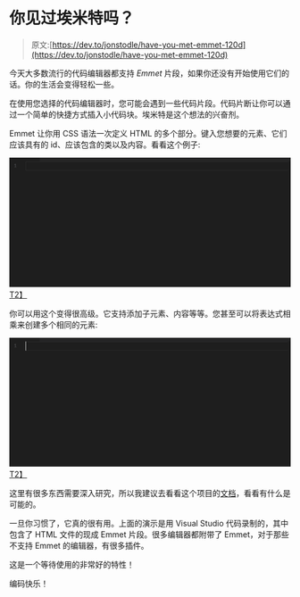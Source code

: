 # 你见过埃米特吗？

> 原文:[https://dev.to/jonstodle/have-you-met-emmet-120d](https://dev.to/jonstodle/have-you-met-emmet-120d)

今天大多数流行的代码编辑器都支持 *Emmet* 片段，如果你还没有开始使用它们的话。你的生活会变得轻松一些。

在使用您选择的代码编辑器时，您可能会遇到一些代码片段。代码片断让你可以通过一个简单的快捷方式插入小代码块。埃米特是这个想法的兴奋剂。

Emmet 让你用 CSS 语法一次定义 HTML 的多个部分。键入您想要的元素、它们应该具有的 id、应该包含的类以及内容。看看这个例子:

[![Creating a button with id, class and content](img/0555e15de6544ee8ad02bd2bf0e41402.png)T2】](https://res.cloudinary.com/practicaldev/image/fetch/s--6i3XAJQf--/c_limit%2Cf_auto%2Cfl_progressive%2Cq_66%2Cw_880/https://blog.jonstodle.com/conteimg/2018/01/emmet-01.gif)

你可以用这个变得很高级。它支持添加子元素、内容等等。您甚至可以将表达式相乘来创建多个相同的元素:

[![Creating multiple elements in one go](img/4f7441be4fdad2a0c7baad31c960f342.png)T2】](https://res.cloudinary.com/practicaldev/image/fetch/s--uwi8Iego--/c_limit%2Cf_auto%2Cfl_progressive%2Cq_66%2Cw_880/https://blog.jonstodle.com/conteimg/2018/01/emmet-02.gif)

这里有很多东西需要深入研究，所以我建议去看看这个项目的[文档](https://docs.emmet.io/)，看看有什么是可能的。

一旦你习惯了，它真的很有用。上面的演示是用 Visual Studio 代码录制的，其中包含了 HTML 文件的现成 Emmet 片段。很多编辑器都附带了 Emmet，对于那些不支持 Emmet 的编辑器，有很多插件。

这是一个等待使用的非常好的特性！

编码快乐！